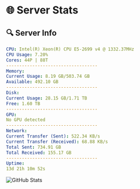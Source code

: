 # 🌐 Server Stats
## 🔍 Server Info
```yaml
CPU: Intel(R) Xeon(R) CPU E5-2699 v4 @ 1332.37MHz
CPU Usage: 7.20%
Cores: 44P | 88T
-----------------------------------
Memory:
Current Usage: 8.19 GB/503.74 GB
Available: 492.10 GB
-----------------------------------
Disk:
Current Usage: 28.15 GB/1.71 TB
Free: 1.60 TB
-----------------------------------
GPU:
No GPU detected
-----------------------------------
Network:
Current Transfer (Sent): 522.34 KB/s
Current Transfer (Received): 68.88 KB/s
Total Sent: 734.91 GB
Total Received: 155.17 GB
-----------------------------------
Uptime:
13d 21h 10m 52s
```
![GitHub Stats](https://img.shields.io/badge/Updated-2025-05-03_14:19:40-blue)